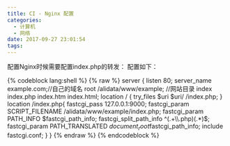 ```yaml
---
title: CI - Nginx 配置
categories:
  - 计算机
  - 网络
date: 2017-09-27 23:01:54
tags:
---
```


配置Nginx时候需要配置index.php的转发：
配置如下：

{% codeblock lang:shell %}
{% raw %}
 server {
   listen 80;
   server_name example.com;//自己的域名
   root /alidata/www/example; //网站目录
   index index.php index.htm index.html;
   location / { 
     try_files $uri $uri/ /index.php;
   } 
   location /index.php{ 
     fastcgi_pass 127.0.0.1:9000;
     fastcgi_param SCRIPT_FILENAME /alidata/www/example/index.php;
     fastcgi_param PATH_INFO $fastcgi_path_info;
     fastcgi_split_path_info ^(.+\\.php)(.*)$;
     fastcgi_param PATH_TRANSLATED $document_root$fastcgi_path_info;
     include fastcgi.conf;
   } 
  }
{% endraw %}
{% endcodeblock %}
